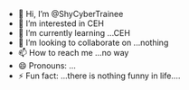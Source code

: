 - 👋 Hi, I’m @ShyCyberTrainee
- 👀 I’m interested in CEH
- 🌱 I’m currently learning ...CEH
- 💞️ I’m looking to collaborate on ...nothing
- 📫 How to reach me ...no way
- 😄 Pronouns: ...
- ⚡ Fun fact: ...there is nothing funny in life....

<!---
ShyCyberTrainee/ShyCyberTrainee is a ✨ special ✨ repository because its `README.md` (this file) appears on your GitHub profile.
You can click the Preview link to take a look at your changes.
--->
